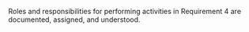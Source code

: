 Roles and responsibilities for performing activities in Requirement 4 are documented, assigned, and understood.
